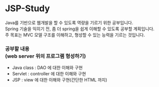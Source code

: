 <h1>JSP-Study</h1>

<p>Java를 기반으로 웹개발을 할 수 있도록 역량을 기르기 위한 공부입니다.<br>
Spring 기술을 익히기 전, 좀 더 spring을 쉽게 이해할 수 있도록 공부할 계획입니다.
주 목표는 MVC 모델 구조를 이해하고, 형성할 수 있는 능력을 기르는 것입니다.<br></p>
  
<h3>공부할 내용<br>(web server 위의 프로그램 형성하기)</h3>
<ul>
  <li>Java class : DAO 에 대한 이해와 구현</li>
  <li>Servlet : controller 에 대한 이해와 구현</li>
  <li>JSP : view 에 대한 이해와 구현(간단한 HTML 까지)</li>
</ul>
